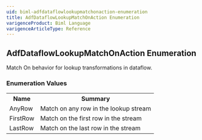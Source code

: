 ```yaml
---
uid: biml-adfdataflowlookupmatchonaction-enumeration
title: AdfDataflowLookupMatchOnAction Enumeration
varigenceProduct: Biml Language
varigenceArticleType: Reference
---
```


## AdfDataflowLookupMatchOnAction Enumeration<div class="LanguageSummary"><div class ="SummaryItem">Match On behavior for lookup transformations in dataflow.</div></div><div class="EnumValueGroup">### Enumeration Values<table id="EnumValue" class="MemberList"><tbody><tr><th class="MemberNameColumnHeader">Name</th><th class="MemberSummaryColumnHeader">Summary</th></tr><tr class="cd0"><td class="MemberName">AnyRow</td><td class="MemberSummary"><div class ="SummaryItem">Match on any row in the lookup stream</div></td></tr><tr class="cd1"><td class="MemberName">FirstRow</td><td class="MemberSummary"><div class ="SummaryItem">Match on the first row in the stream</div></td></tr><tr class="cd0"><td class="MemberName">LastRow</td><td class="MemberSummary"><div class ="SummaryItem">Match on the last row in the stream</div></td></tr></tbody></table></div>